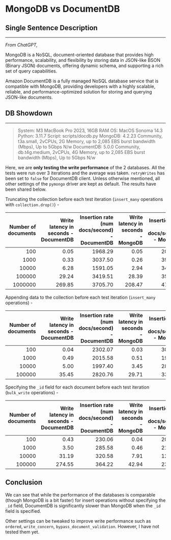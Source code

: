 # MongoDB vs DocumentDB

## Single Sentence Description
---------------------------
*From ChatGPT,*

MongoDB is a NoSQL, document-oriented database that provides high performance, scalability, and flexibility by storing data in JSON-like BSON (Binary JSON) documents, offering dynamic schema, and supporting a rich set of query capabilities.

Amazon DocumentDB is a fully managed NoSQL database service that is compatible with MongoDB, providing developers with a highly scalable, reliable, and performance-optimized solution for storing and querying JSON-like documents.


## DB Showdown
---------------------------

> System: M3 MacBook Pro 2023, 16GB RAM
> OS: MacOS Sonoma 14.3
> Python: 3.11.7
> Script: scripts/docdb.py
> MongoDB: 4.2.23 Community, t3a.small, 2vCPUs, 2G Memory, up to 2,085 EBS burst bandwidth (Mbps), Up to 5Gbps N/w
> DocumentDB: 5.0.0 Community, db.t4g.medium, 2vCPUs, 4G Memory, up to 2,085 EBS burst bandwidth (Mbps), Up to 5Gbps N/w

Here, we are **only testing the write performance** of the 2 databases. All the tests were run over 3 iterations and the average was taken. `retryWrites` has been set to `false` for DocumentDB client. Unless otherwise mentioned, all other settings of the `pymongo` driver are kept as default. The results have been shared below.

Truncating the collection before each test iteration (`insert_many` operations with `collection.drop()`) -
 
| Number of documents | Write latency in seconds - DocumentDB | Insertion rate (num docs/second) - DocumentDB | Write latency in seconds - MongoDB | Insertion rate (num docs/second) - MongoDB |
|------------------:|------------------------:|---------------------------------:|------------------------:|---------------------------------:|
|               100 |                    0.05 |                          1968.29 |                    0.05 |                          2051.42 |
|              1000 |                    0.33 |                          3037.50 |                    0.26 |                          3909.24 |
|             10000 |                    6.28 |                          1591.05 |                    2.94 |                          3403.25 |
|            100000 |                   29.24 |                          3419.51 |                   28.39 |                          3522.66 |
|           1000000 |                  269.85 |                          3705.70 |                  208.47 |                          4796.75 |


Appending data to the collection before each test iteration (`insert_many` operations) -

| Number of documents | Write latency in seconds - DocumentDB | Insertion rate (num docs/second) - DocumentDB | Write latency in seconds - MongoDB | Insertion rate (num docs/second) - MongoDB |
|------------------:|-------------------------------------:|--------------------------------------------:|----------------------------------:|-----------------------------------------:|
|               100 |                                 0.04 |                                     2302.07 |                              0.03 |                                  3014.31 |
|              1000 |                                 0.49 |                                     2015.58 |                              0.51 |                                  1963.18 |
|             10000 |                                 5.00 |                                     1997.40 |                              3.45 |                                  2897.75 |
|            100000 |                                35.45 |                                     2820.76 |                             29.71 |                                  3365.54 |


Specifying the `_id` field for each document before each test iteration (`bulk_write` operations) -

| Number of documents | Write latency in seconds - DocumentDB | Insertion rate (num docs/second) - DocumentDB | Write latency in seconds - MongoDB | Insertion rate (num docs/second) - MongoDB |
|------------------:|-------------------------------------:|--------------------------------------------:|----------------------------------:|-----------------------------------------:|
|               100 |                                 0.43 |                                     230.06 |                              0.04 |                                  2064.23 |
|              1000 |                                 3.50 |                                     285.58 |                              0.46 |                                  2177.43 |
|             10000 |                                31.19 |                                     320.58 |                              7.91 |                                  1264.15 |
|            100000 |                               274.55 |                                     364.22 |                             42.94 |                                  2328.46 |


## Conclusion

We can see that while the performance of the databases is comparable (though MongoDB is a bit faster) for insert operations without specifying the `_id` field, DocumentDB is significantly slower than MongoDB when the `_id` field is specified. 

Other settings can be tweaked to improve write performance such  as `ordered`, `write_concern`, `bypass_document_validation`. However, I have not tested them yet.
